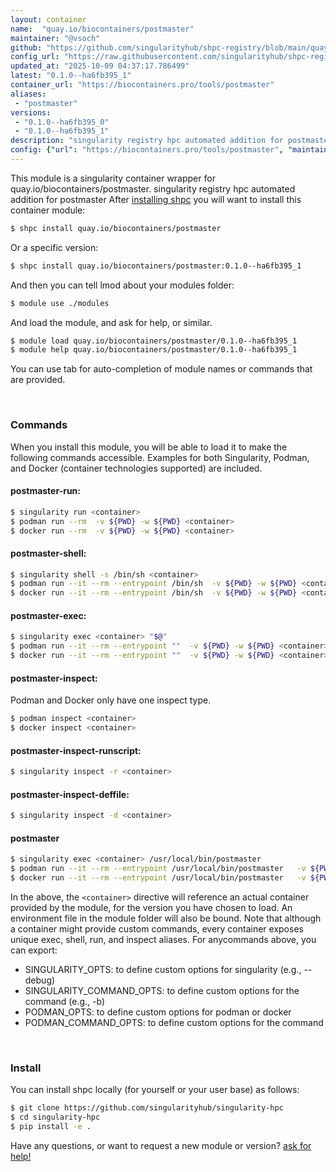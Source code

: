 ```yaml
---
layout: container
name:  "quay.io/biocontainers/postmaster"
maintainer: "@vsoch"
github: "https://github.com/singularityhub/shpc-registry/blob/main/quay.io/biocontainers/postmaster/container.yaml"
config_url: "https://raw.githubusercontent.com/singularityhub/shpc-registry/main/quay.io/biocontainers/postmaster/container.yaml"
updated_at: "2025-10-09 04:37:17.786499"
latest: "0.1.0--ha6fb395_1"
container_url: "https://biocontainers.pro/tools/postmaster"
aliases:
 - "postmaster"
versions:
 - "0.1.0--ha6fb395_0"
 - "0.1.0--ha6fb395_1"
description: "singularity registry hpc automated addition for postmaster"
config: {"url": "https://biocontainers.pro/tools/postmaster", "maintainer": "@vsoch", "description": "singularity registry hpc automated addition for postmaster", "latest": {"0.1.0--ha6fb395_1": "sha256:78dabf12f500b69656bf6abf39687ba1441f4cdb0e533a73505531d6b3051028"}, "tags": {"0.1.0--ha6fb395_0": "sha256:4d5d721df3f89ff964d9031eb183e443d898d5b1cb02d635b5232660a9aa88b9", "0.1.0--ha6fb395_1": "sha256:78dabf12f500b69656bf6abf39687ba1441f4cdb0e533a73505531d6b3051028"}, "docker": "quay.io/biocontainers/postmaster", "aliases": {"postmaster": "/usr/local/bin/postmaster"}}
---
```


This module is a singularity container wrapper for quay.io/biocontainers/postmaster.
singularity registry hpc automated addition for postmaster
After [installing shpc](#install) you will want to install this container module:


```bash
$ shpc install quay.io/biocontainers/postmaster
```

Or a specific version:

```bash
$ shpc install quay.io/biocontainers/postmaster:0.1.0--ha6fb395_1
```

And then you can tell lmod about your modules folder:

```bash
$ module use ./modules
```

And load the module, and ask for help, or similar.

```bash
$ module load quay.io/biocontainers/postmaster/0.1.0--ha6fb395_1
$ module help quay.io/biocontainers/postmaster/0.1.0--ha6fb395_1
```

You can use tab for auto-completion of module names or commands that are provided.

<br>

### Commands

When you install this module, you will be able to load it to make the following commands accessible.
Examples for both Singularity, Podman, and Docker (container technologies supported) are included.

#### postmaster-run:

```bash
$ singularity run <container>
$ podman run --rm  -v ${PWD} -w ${PWD} <container>
$ docker run --rm  -v ${PWD} -w ${PWD} <container>
```

#### postmaster-shell:

```bash
$ singularity shell -s /bin/sh <container>
$ podman run --it --rm --entrypoint /bin/sh  -v ${PWD} -w ${PWD} <container>
$ docker run --it --rm --entrypoint /bin/sh  -v ${PWD} -w ${PWD} <container>
```

#### postmaster-exec:

```bash
$ singularity exec <container> "$@"
$ podman run --it --rm --entrypoint ""  -v ${PWD} -w ${PWD} <container> "$@"
$ docker run --it --rm --entrypoint ""  -v ${PWD} -w ${PWD} <container> "$@"
```

#### postmaster-inspect:

Podman and Docker only have one inspect type.

```bash
$ podman inspect <container>
$ docker inspect <container>
```

#### postmaster-inspect-runscript:

```bash
$ singularity inspect -r <container>
```

#### postmaster-inspect-deffile:

```bash
$ singularity inspect -d <container>
```


#### postmaster

```bash
$ singularity exec <container> /usr/local/bin/postmaster
$ podman run --it --rm --entrypoint /usr/local/bin/postmaster   -v ${PWD} -w ${PWD} <container> -c " $@"
$ docker run --it --rm --entrypoint /usr/local/bin/postmaster   -v ${PWD} -w ${PWD} <container> -c " $@"
```



In the above, the `<container>` directive will reference an actual container provided
by the module, for the version you have chosen to load. An environment file in the
module folder will also be bound. Note that although a container
might provide custom commands, every container exposes unique exec, shell, run, and
inspect aliases. For anycommands above, you can export:

 - SINGULARITY_OPTS: to define custom options for singularity (e.g., --debug)
 - SINGULARITY_COMMAND_OPTS: to define custom options for the command (e.g., -b)
 - PODMAN_OPTS: to define custom options for podman or docker
 - PODMAN_COMMAND_OPTS: to define custom options for the command

<br>

### Install

You can install shpc locally (for yourself or your user base) as follows:

```bash
$ git clone https://github.com/singularityhub/singularity-hpc
$ cd singularity-hpc
$ pip install -e .
```

Have any questions, or want to request a new module or version? [ask for help!](https://github.com/singularityhub/singularity-hpc/issues)